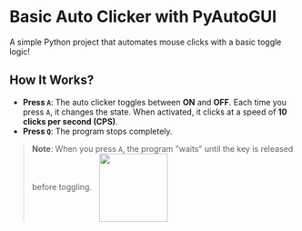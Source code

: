 #  Basic Auto Clicker with PyAutoGUI

A simple Python project that automates mouse clicks with a basic toggle logic! 

## How It Works?

- **Press `A`**: The auto clicker toggles between **ON** and **OFF**. Each time you press `A`, it changes the state. When activated, it clicks at a speed of **10 clicks per second (CPS)**.
- **Press `Q`**: The program stops completely. 
> **Note**: When you press `A`, the program "waits" until the key is released before toggling. <img src="https://media4.giphy.com/media/v1.Y2lkPTc5MGI3NjExcmdyMndnYThlZWVxZ3MzaGgwZXNla3VhZmc5a3kzazBjNjhwODV6diZlcD12MV9pbnRlcm5hbF9naWZfYnlfaWQmY3Q9cw/PZShNCt8E51Ti/200.gif" width="120px" style="vertical-align: middle; margin-left: 10px;" />
